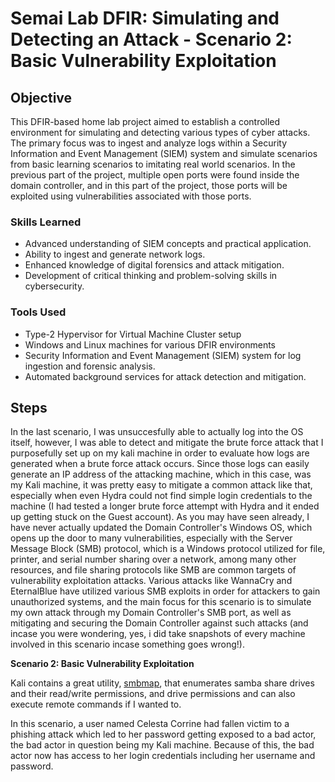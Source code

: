 # Semai Lab DFIR: Simulating and Detecting an Attack - Scenario 2: Basic Vulnerability Exploitation

## Objective

This DFIR-based home lab project aimed to establish a controlled environment for simulating and detecting various types of cyber attacks. The primary focus was to ingest and analyze logs within a Security Information and Event Management (SIEM) system and simulate scenarios from basic learning scenarios to imitating real world scenarios. In the previous part of the project, multiple open ports were found inside the domain controller, and in this part of the project, those ports will be exploited using vulnerabilities associated with those ports.

### Skills Learned

- Advanced understanding of SIEM concepts and practical application.
- Ability to ingest and generate network logs.
- Enhanced knowledge of digital forensics and attack mitigation.
- Development of critical thinking and problem-solving skills in cybersecurity.

### Tools Used
- Type-2 Hypervisor for Virtual Machine Cluster setup
- Windows and Linux machines for various DFIR environments
- Security Information and Event Management (SIEM) system for log ingestion and forensic analysis.
- Automated background services for attack detection and mitigation.



## Steps
In the last scenario, I was unsuccesfully able to actually log into the OS itself, however, I was able to detect and mitigate the brute force attack that I purposefully set up on my kali machine in order to evaluate how logs are generated when a brute force attack occurs. Since those logs can easily generate an IP address of the attacking machine, which in this case, was my Kali machine, it was pretty easy to mitigate a common attack like that, especially when even Hydra could not find simple login credentials to the machine (I had tested a longer brute force attempt with Hydra and it ended up getting stuck on the Guest account). As you may have seen already, I have never actually updated the Domain Controller's Windows OS, which opens up the door to many vulnerabilities, especially with the Server Message Block (SMB) protocol, which is a Windows protocol utilized for file, printer, and serial number sharing over a network, among many other resources, and file sharing protocols like SMB are common targets of vulnerability exploitation attacks. Various attacks like WannaCry and EternalBlue have utilized various SMB exploits in order for attackers to gain unauthorized systems, and the main focus for this scenario is to simulate my own attack through my Domain Controller's SMB port, as well as mitigating and securing the Domain Controller against such attacks (and incase you were wondering, yes, i did take snapshots of every machine involved in this scenario incase something goes wrong!).

**Scenario 2: Basic Vulnerability Exploitation**

Kali contains a great utility, [smbmap](https://www.kali.org/tools/smbmap/), that enumerates samba share drives and their read/write permissions, and drive permissions and can also execute remote commands if I wanted to.

In this scenario, a user named Celesta Corrine had fallen victim to a phishing attack which led to her password getting exposed to a bad actor, the bad actor in question being my Kali machine. Because of this, the bad actor now has access to her login credentials including her username and password.

